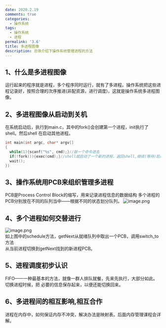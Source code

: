 ```yaml
---
date: 2020.2.19
comments: true
categories:
  - 操作系统
tags:
  - 操作系统
  - 进程
permalink: '3.6'
title: 多进程图像
description: 总体介绍下操作系统管理进程的方法
---
```


## 1、什么是多进程图像

运行起来的程序就是进程，多个程序同时运行，就有了多进程。操作系统把这些进程记录好，按照合理的次序推进(非配资源，进行调度)，这就是操作系统多进程图像。

## 2、多进程图像从启动到关机

在系统启动后，执行到main.c，其中的fork()会创建第一个进程，init执行了shell。然后shell 在启动其他进程。

```C
int main(int argc, char* argv[]
{
  while(1){scanf("%s", cmd);}//敲一个命令进去
  if(!fork()){exec(cmd);}//shell就启动了一个新的进程，返回shell,继续(等待)启动其他进程
  wait();
})
```

## 3、操作系统用PCB来组织管理多进程

PCB是Process Control Block的缩写，用来记录进程信息的数据结构
多个进程的PCB分别放在不同的队列当中——根据不同的状态划分队列。
![image.png](https://i.loli.net/2020/03/05/i3VmWzIfwhdpeSU.png)

## 4、多个进程如何交替进行

![image.png](https://i.loli.net/2020/03/05/SHYOe48nhUA7lRL.png)  
如上图中的schedule方法，getNext从就绪队列中取出一个PCB，调用switch_to方法  
从当前进程切换到getNext找到的新进程PCB。  

## 5、进程调度初步认识

FIFO——一种最基本的方法，就像一群人排队就餐，先来先执行，大部分如此。切换进程时候，把
必要的信息保存起来，以便还能切换回来。  

## 6、多进程间的相互影响,相互合作

进程在内存中，如何保证内存不冲突，解决办法是映射表。后面内存管理课程会详解。  
